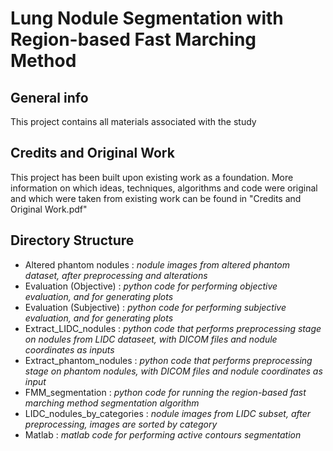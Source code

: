 # Lung Nodule Segmentation with Region-based Fast Marching Method

## General info
This project contains all materials associated with the study 

## Credits and Original Work
This project has been built upon existing work as a foundation. More information on which ideas, techniques, algorithms and code were original and which were taken from existing work can be found in "Credits and Original Work.pdf"

## Directory Structure

* Altered phantom nodules    :  *nodule images from altered phantom dataset, after preprocessing and alterations*
* Evaluation (Objective)     :  *python code for performing objective evaluation, and for generating plots*
* Evaluation (Subjective)    :  *python code for performing subjective evaluation, and for generating plots*
* Extract_LIDC_nodules       :  *python code that performs preprocessing stage on nodules from LIDC dataseet, with DICOM files and nodule coordinates as inputs*
* Extract_phantom_nodules    :  *python code that performs preprocessing stage on phantom nodules, with DICOM files and nodule coordinates as input* 
* FMM_segmentation           : *python code for running the region-based fast marching method segmentation algorithm*
* LIDC_nodules_by_categories : *nodule images from LIDC subset, after preprocessing, images are sorted by category*
* Matlab                     : *matlab code for performing active contours segmentation*


